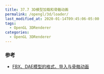 ```yaml
---
title: 37.7 3D模型加载和骨骼动画
permalink: /opengl/3d/loader/
last_modified_at: 2020-01-14T09:45:06-05:00
tags:
  - OpenGL 3DRenderer
categories:
  - OpenGL 3DRenderer
---
```


###

### 参考
- [FBX、DAE模型的格式、导入与骨骼动画](http://www.zwqxin.com/archives/opengl/model-fbx-dae-format-import-animation.html)
